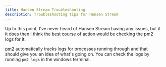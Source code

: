 ```yaml
---
title: Hansen Stream Troubleshooting
description: Troubleshooting tips for Hansen Stream
---
```

Up to this point, I've never heard of Hansen Stream having any issues, but if it does then I think the best course of action
would be checking the pm2 logs for it. 

<a href="https://pm2.keymetrics.io/" target="_blank">pm2</a> automatically tracks logs for processes running through and that should give
you an idea of what's going on. You can check the logs by running `pm2 logs` in the windows terminal.
